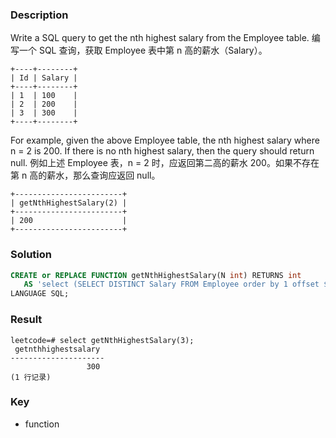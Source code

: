 ### Description

Write a SQL query to get the nth highest salary from the Employee table.
编写一个 SQL 查询，获取 Employee 表中第 n 高的薪水（Salary）。
```
+----+--------+
| Id | Salary |
+----+--------+
| 1  | 100    |
| 2  | 200    |
| 3  | 300    |
+----+--------+
```
For example, given the above Employee table, the nth highest salary where n = 2 is 200. If there is no nth highest salary, then the query should return null.
例如上述 Employee 表，n = 2 时，应返回第二高的薪水 200。如果不存在第 n 高的薪水，那么查询应返回 null。
```
+------------------------+
| getNthHighestSalary(2) |
+------------------------+
| 200                    |
+------------------------+
```

### Solution
```sql
CREATE or REPLACE FUNCTION getNthHighestSalary(N int) RETURNS int
   AS 'select (SELECT DISTINCT Salary FROM Employee order by 1 offset $1-1 limit 1)'
LANGUAGE SQL; 
```

### Result
```
leetcode=# select getNthHighestSalary(3);
 getnthhighestsalary
---------------------
                 300
(1 行记录)
```

### Key
- function